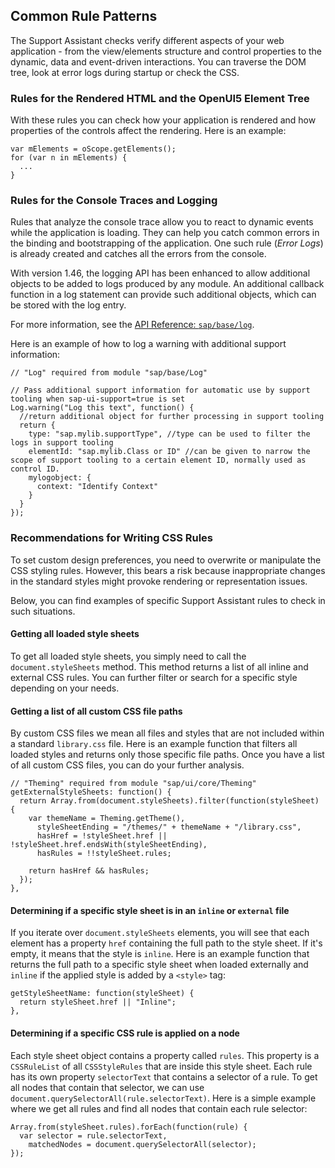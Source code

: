 <!-- loio3fc141206cee4ab2aa514b569ed423c0 -->

## Common Rule Patterns

The Support Assistant checks verify different aspects of your web application - from the view/elements structure and control properties to the dynamic, data and event-driven interactions. You can traverse the DOM tree, look at error logs during startup or check the CSS.



### Rules for the Rendered HTML and the OpenUI5 Element Tree

With these rules you can check how your application is rendered and how properties of the controls affect the rendering. Here is an example:

```
var mElements = oScope.getElements();
for (var n in mElements) {
  ...
}

```



<a name="loio3fc141206cee4ab2aa514b569ed423c0__section_Rules_for_the_Console_Traces_and_Logging"/>

### Rules for the Console Traces and Logging

Rules that analyze the console trace allow you to react to dynamic events while the application is loading. They can help you catch common errors in the binding and bootstrapping of the application. One such rule \(*Error Logs*\) is already created and catches all the errors from the console.

With version 1.46, the logging API has been enhanced to allow additional objects to be added to logs produced by any module. An additional callback function in a log statement can provide such additional objects, which can be stored with the log entry.

For more information, see the [API Reference: `sap/base/log`](https://ui5.sap.com/#/api/module%3Asap%2Fbase%2FLog). 

Here is an example of how to log a warning with additional support information:

```
// "Log" required from module "sap/base/Log"

// Pass additional support information for automatic use by support tooling when sap-ui-support=true is set
Log.warning("Log this text", function() {
  //return additional object for further processing in support tooling
  return {
    type: "sap.mylib.supportType", //type can be used to filter the logs in support tooling
    elementId: "sap.mylib.Class or ID" //can be given to narrow the scope of support tooling to a certain element ID, normally used as control ID.
    mylogobject: {
      context: "Identify Context"
    }
  }
});
```



<a name="loio3fc141206cee4ab2aa514b569ed423c0__section_gjj_15l_l1b"/>

### Recommendations for Writing CSS Rules

To set custom design preferences, you need to overwrite or manipulate the CSS styling rules. However, this bears a risk because inappropriate changes in the standard styles might provoke rendering or representation issues.

Below, you can find examples of specific Support Assistant rules to check in such situations.



#### Getting all loaded style sheets

To get all loaded style sheets, you simply need to call the `document.styleSheets` method. This method returns a list of all inline and external CSS rules. You can further filter or search for a specific style depending on your needs.



#### Getting a list of all custom CSS file paths

By custom CSS files we mean all files and styles that are not included within a standard `library.css` file. Here is an example function that filters all loaded styles and returns only those specific file paths. Once you have a list of all custom CSS files, you can do your further analysis.

```
// "Theming" required from module "sap/ui/core/Theming"
getExternalStyleSheets: function() {
  return Array.from(document.styleSheets).filter(function(styleSheet) {
    var themeName = Theming.getTheme(),
      styleSheetEnding = "/themes/" + themeName + "/library.css",
      hasHref = !styleSheet.href || !styleSheet.href.endsWith(styleSheetEnding),
      hasRules = !!styleSheet.rules;

    return hasHref && hasRules;
  });
},

```



#### Determining if a specific style sheet is in an `inline` or `external` file

If you iterate over `document.styleSheets` elements, you will see that each element has a property `href` containing the full path to the style sheet. If it's empty, it means that the style is `inline`. Here is an example function that returns the full path to a specific style sheet when loaded externally and `inline` if the applied style is added by a `<style>` tag:

```
getStyleSheetName: function(styleSheet) {
  return styleSheet.href || "Inline";
},

```



#### Determining if a specific CSS rule is applied on a node

Each style sheet object contains a property called `rules`. This property is a `CSSRuleList` of all `CSSStyleRules` that are inside this style sheet. Each rule has its own property `selectorText` that contains a selector of a rule. To get all nodes that contain that selector, we can use `document.querySelectorAll(rule.selectorText)`. Here is a simple example where we get all rules and find all nodes that contain each rule selector:

```
Array.from(styleSheet.rules).forEach(function(rule) {
  var selector = rule.selectorText,
    matchedNodes = document.querySelectorAll(selector);
});

```

